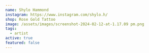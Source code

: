 ```yaml
---
name: Shylo Hammond
instagram: https://www.instagram.com/shylo.h/
shop: Rose Gold Tattoo
image: /assets/images/screenshot-2024-02-12-at-1.17.09 pm.png
tags:
  - artist
active: true
featured: false
---
```

